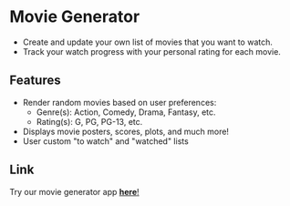 # Movie Generator


- Create and update your own list of movies that you want to watch.
- Track your watch progress with your personal rating for each movie.


## Features
- Render random movies based on user preferences:
  - Genre(s): Action, Comedy, Drama, Fantasy, etc.
  - Rating(s): G, PG, PG-13, etc.
- Displays movie posters, scores, plots, and much more!
- User custom "to watch" and "watched" lists 

## Link
Try our movie generator app [**here**!](https://amplifyrebel.github.io/movie-generator/)
